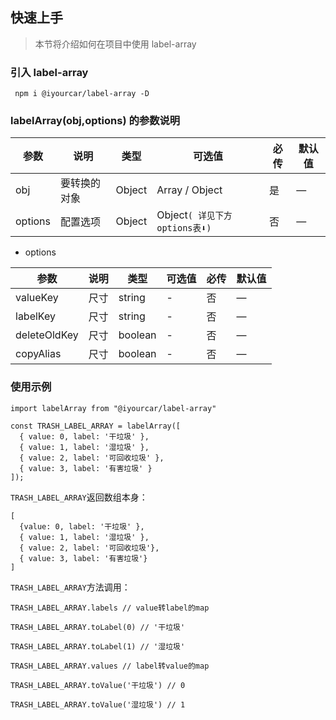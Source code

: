 ## 快速上手

>本节将介绍如何在项目中使用 label-array

### 引入 label-array
```
 npm i @iyourcar/label-array -D
```
### labelArray(obj,options) 的参数说明

| 参数    | 说明         | 类型   | 可选值                         | 必传 | 默认值 |
| ------- | ------------ | ------ | ------------------------------ | ---- | ------ |
| obj     | 要转换的对象 | Object | Array / Object                 | 是   | —      |
| options | 配置选项     | Object | Object`( 详见下方options表⬇️)` | 否   | —      |


- options
  
| 参数         | 说明 | 类型    | 可选值 | 必传 | 默认值 |
| ------------ | ---- | ------- | ------ | ---- | ------ |
| valueKey     | 尺寸 | string  | -      | 否   | —      |
| labelKey     | 尺寸 | string  | -      | 否   | —      |
| deleteOldKey | 尺寸 | boolean | -      | 否   | —      |
| copyAlias    | 尺寸 | boolean | -      | 否   | —      |


### 使用示例
```
import labelArray from "@iyourcar/label-array"

const TRASH_LABEL_ARRAY = labelArray([
  { value: 0, label: '干垃圾' },
  { value: 1, label: '湿垃圾' },
  { value: 2, label: '可回收垃圾' },
  { value: 3, label: '有害垃圾' }
]);
```
`TRASH_LABEL_ARRAY`返回数组本身：
```
[
  {value: 0, label: '干垃圾' },
  { value: 1, label: '湿垃圾' },
  { value: 2, label: '可回收垃圾'},
  { value: 3, label: '有害垃圾'}
]
```
`TRASH_LABEL_ARRAY`方法调用：
```
TRASH_LABEL_ARRAY.labels // value转label的map

TRASH_LABEL_ARRAY.toLabel(0) // '干垃圾'

TRASH_LABEL_ARRAY.toLabel(1) // '湿垃圾'
​
TRASH_LABEL_ARRAY.values // label转value的map

TRASH_LABEL_ARRAY.toValue('干垃圾') // 0

TRASH_LABEL_ARRAY.toValue('湿垃圾') // 1
```

<vuep template="#example"></vuep>

<script v-pre type="text/x-template" id="example">
  <template>
    <div>
      <el-button @click="transfrom">查看详情</el-button>
      <el-dialog
        title="转换结果(控制台可查看完整输出)"
        :visible.sync="visible"
      >
        <el-divider content-position="center">实例.lables</el-divider>
        <div v-html="labelOutput"></div>

        <el-divider content-position="center">实例.values</el-divider>
        <div v-html="valueOutput"></div>

        <el-divider content-position="center">实例.toValue()</el-divider>
        <el-radio-group v-model="valueRadio">
          <el-radio :label="item.label" v-for="item in testData">{{item.label}}</el-radio>
        </el-radio-group>
        <div>{{testData.toValue(valueRadio)}}</div>

        <el-divider content-position="center">实例.toLabel()</el-divider>
        <el-radio-group v-model="labelRadio">
          <el-radio :label="item.value" v-for="item in testData">{{item.value}}</el-radio>
        </el-radio-group>
        <div>{{testData.toLabel(labelRadio)}}</div>

        <span slot="footer" class="dialog-footer">
          <el-button @click="visible = false">取 消</el-button>
          <el-button type="primary" @click="visible = false">确 定</el-button>
        </span>
      </el-dialog>
    </div>
  </template>

  <script>
    const testData=LabelArray([
      { alias: 'TRASH_DRY', value: 0, label: '干垃圾' },
      { alias: 'TRASH_WET', value: 1, label: '湿垃圾' },
      { alias: 'TRASH_RECYCLE', value: 2, label: '可回收垃圾' },
      { alias: 'TRASH_HARMFUL', value: 3, label: '有害垃圾' }
    ])
    module.exports = {
      data: function () {
        return { 
          testData,
          visible:false,
          labelOutput:"",
          valueOutput:"",
          labelRadio:"",
          valueRadio:""
        }
      },
      methods:{
        transfrom(){
          console.log("____转换结果_____",this.testData)
          const labelStr = JSON.stringify(this.testData.labels, null, 4);
          const valueStr = JSON.stringify(this.testData.values, null, 4);
          this.labelOutput = labelStr.replace(/\n/g, '<br>').replace(/\s/g, '&nbsp');
          this.valueOutput = valueStr.replace(/\n/g, '<br>').replace(/\s/g, '&nbsp');
          this.visible=true
        }
      }
    }
  </script>
</script>